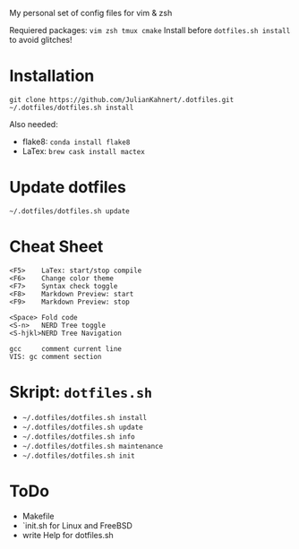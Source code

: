 My personal set of config files for vim & zsh

Requiered packages: `vim zsh tmux cmake`
Install before `dotfiles.sh install` to avoid glitches!

# Installation
```
git clone https://github.com/JulianKahnert/.dotfiles.git
~/.dotfiles/dotfiles.sh install
```
Also needed:
* flake8: `conda install flake8`
* LaTex: `brew cask install mactex`

# Update dotfiles
```
~/.dotfiles/dotfiles.sh update
```

# Cheat Sheet
```
<F5>    LaTex: start/stop compile
<F6>    Change color theme
<F7>    Syntax check toggle 
<F8>    Markdown Preview: start
<F9>    Markdown Preview: stop

<Space> Fold code
<S-n>   NERD Tree toggle
<S-hjkl>NERD Tree Navigation

gcc     comment current line
VIS: gc comment section
```

# Skript: `dotfiles.sh`
* `~/.dotfiles/dotfiles.sh install`
* `~/.dotfiles/dotfiles.sh update`
* `~/.dotfiles/dotfiles.sh info`
* `~/.dotfiles/dotfiles.sh maintenance`
* `~/.dotfiles/dotfiles.sh init`

# ToDo

* Makefile
* `init.sh for Linux and FreeBSD
* write Help for dotfiles.sh
